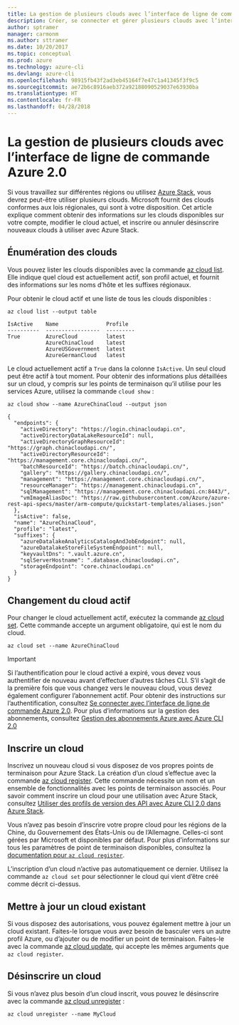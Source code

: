 ```yaml
---
title: La gestion de plusieurs clouds avec l’interface de ligne de commande Azure 2.0
description: Créer, se connecter et gérer plusieurs clouds avec l’interface de ligne de commande Azure 2.0.
author: sptramer
manager: carmonm
ms.author: sttramer
ms.date: 10/20/2017
ms.topic: conceptual
ms.prod: azure
ms.technology: azure-cli
ms.devlang: azure-cli
ms.openlocfilehash: 98915fb43f2ad3eb45164f7e47c1a41345f3f9c5
ms.sourcegitcommit: ae72b6c8916aeb372a92188090529037e63930ba
ms.translationtype: HT
ms.contentlocale: fr-FR
ms.lasthandoff: 04/28/2018
---
```

# <a name="managing-multiple-clouds-with-azure-cli-20"></a>La gestion de plusieurs clouds avec l’interface de ligne de commande Azure 2.0

Si vous travaillez sur différentes régions ou utilisez [Azure Stack](https://docs.microsoft.com/azure/azure-stack/user/), vous devrez peut-être utiliser plusieurs clouds. Microsoft fournit des clouds conformes aux lois régionales, qui sont à votre disposition. Cet article explique comment obtenir des informations sur les clouds disponibles sur votre compte, modifier le cloud actuel, et inscrire ou annuler désinscrire nouveaux clouds à utiliser avec Azure Stack.

## <a name="listing-clouds"></a>Énumération des clouds

Vous pouvez lister les clouds disponibles avec la commande [az cloud list](/cli/azure/cloud#az-cloud-list). Elle indique quel cloud est actuellement actif, son profil actuel, et fournit des informations sur les noms d’hôte et les suffixes régionaux.

Pour obtenir le cloud actif et une liste de tous les clouds disponibles :

```azurecli
az cloud list --output table
```

```output
IsActive    Name               Profile
----------  -----------------  ---------
True        AzureCloud         latest
            AzureChinaCloud    latest
            AzureUSGovernment  latest
            AzureGermanCloud   latest
```

Le cloud actuellement actif a `True` dans la colonne `IsActive`. Un seul cloud peut être actif à tout moment. Pour obtenir des informations plus détaillées sur un cloud, y compris sur les points de terminaison qu’il utilise pour les services Azure, utilisez la commande `cloud show` :

```azurecli
az cloud show --name AzureChinaCloud --output json
```

```output
{
  "endpoints": {
    "activeDirectory": "https://login.chinacloudapi.cn",
    "activeDirectoryDataLakeResourceId": null,
    "activeDirectoryGraphResourceId": "https://graph.chinacloudapi.cn/",
    "activeDirectoryResourceId": "https://management.core.chinacloudapi.cn/",
    "batchResourceId": "https://batch.chinacloudapi.cn/",
    "gallery": "https://gallery.chinacloudapi.cn/",
    "management": "https://management.core.chinacloudapi.cn/",
    "resourceManager": "https://management.chinacloudapi.cn",
    "sqlManagement": "https://management.core.chinacloudapi.cn:8443/",
    "vmImageAliasDoc": "https://raw.githubusercontent.com/Azure/azure-rest-api-specs/master/arm-compute/quickstart-templates/aliases.json"
  },
  "isActive": false,
  "name": "AzureChinaCloud",
  "profile": "latest",
  "suffixes": {
    "azureDatalakeAnalyticsCatalogAndJobEndpoint": null,
    "azureDatalakeStoreFileSystemEndpoint": null,
    "keyvaultDns": ".vault.azure.cn",
    "sqlServerHostname": ".database.chinacloudapi.cn",
    "storageEndpoint": "core.chinacloudapi.cn"
  }
}
```

## <a name="switching-the-active-cloud"></a>Changement du cloud actif

Pour changer le cloud actuellement actif, exécutez la commande [az cloud set](/cli/azure/cloud#az-cloud-set). Cette commande accepte un argument obligatoire, qui est le nom du cloud.

```azurecli
az cloud set --name AzureChinaCloud
```

> [!IMPORTANT]
> Si l’authentification pour le cloud activé a expiré, vous devez vous authentifier de nouveau avant d’effectuer d’autres tâches CLI. S’il s’agit de la première fois que vous changez vers le nouveau cloud, vous devez également configurer l’abonnement actif.
> Pour obtenir des instructions sur l’authentification, consultez [Se connecter avec l’interface de ligne de commande Azure 2.0](authenticate-azure-cli.md). Pour plus d’informations sur la gestion des abonnements, consultez [Gestion des abonnements Azure avec Azure CLI 2.0](manage-azure-subscriptions-azure-cli.md)

## <a name="register-a-cloud"></a>Inscrire un cloud

Inscrivez un nouveau cloud si vous disposez de vos propres points de terminaison pour Azure Stack. La création d’un cloud s’effectue avec la commande [az cloud register](/cli/azure/cloud#az-cloud-register). Cette commande nécessite un nom et un ensemble de fonctionnalités avec les points de terminaison associés. Pour savoir comment inscrire un cloud pour une utilisation avec Azure Stack, consultez [Utiliser des profils de version des API avec Azure CLI 2.0 dans Azure Stack](/azure/azure-stack/user/azure-stack-version-profiles-azurecli2#connect-to-azure-stack).

Vous n’avez pas besoin d’inscrire votre propre cloud pour les régions de la Chine, du Gouvernement des États-Unis ou de l’Allemagne. Celles-ci sont gérées par Microsoft et disponibles par défaut.  Pour plus d’informations sur tous les paramètres de point de terminaison disponibles, consultez la [documentation pour `az cloud register`](/cli/azure/cloud#az-cloud-register).

L’inscription d’un cloud n’active pas automatiquement ce dernier. Utilisez la commande `az cloud set` pour sélectionner le cloud qui vient d’être créé comme décrit ci-dessus.

## <a name="update-an-existing-cloud"></a>Mettre à jour un cloud existant

Si vous disposez des autorisations, vous pouvez également mettre à jour un cloud existant. Faites-le lorsque vous avez besoin de basculer vers un autre profil Azure, ou d’ajouter ou de modifier un point de terminaison.
Faites-le avec la commande [az cloud update](/cli/azure/cloud#az-cloud-update), qui accepte les mêmes arguments que `az cloud register`.

## <a name="unregister-a-cloud"></a>Désinscrire un cloud

Si vous n’avez plus besoin d’un cloud inscrit, vous pouvez le désinscrire avec la commande [az cloud unregister](/cli/azure/cloud#az-cloud-unregister) :

```azurecli
az cloud unregister --name MyCloud
```
